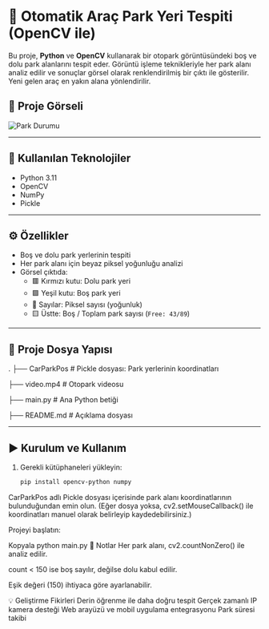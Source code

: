 # 🚗 Otomatik Araç Park Yeri Tespiti (OpenCV ile)

Bu proje, **Python** ve **OpenCV** kullanarak bir otopark görüntüsündeki boş ve dolu park alanlarını tespit eder.
Görüntü işleme teknikleriyle her park alanı analiz edilir ve sonuçlar görsel olarak renklendirilmiş bir çıktı ile gösterilir.
Yeni gelen araç en yakın alana yönlendirilir.

## 📸 Proje Görseli

![Park Durumu](./2ac8f19f-399f-4374-8304-7046538209cb.png)

---

## 🔧 Kullanılan Teknolojiler

- Python 3.11
- OpenCV
- NumPy
- Pickle

---

## ⚙️ Özellikler

- Boş ve dolu park yerlerinin tespiti
- Her park alanı için beyaz piksel yoğunluğu analizi
- Görsel çıktıda:
  - 🟥 Kırmızı kutu: Dolu park yeri
  - 🟩 Yeşil kutu: Boş park yeri
  - 🔢 Sayılar: Piksel sayısı (yoğunluk)
  - 🟨 Üstte: Boş / Toplam park sayısı (`Free: 43/89`)

---

## 📁 Proje Dosya Yapısı

.
├── CarParkPos # Pickle dosyası: Park yerlerinin koordinatları

├── video.mp4 # Otopark videosu

├── main.py # Ana Python betiği

├── README.md # Açıklama dosyası



---

## ▶️ Kurulum ve Kullanım

1. Gerekli kütüphaneleri yükleyin:
   ```bash
   pip install opencv-python numpy
CarParkPos adlı Pickle dosyası içerisinde park alanı koordinatlarının bulunduğundan emin olun. (Eğer dosya yoksa, cv2.setMouseCallback() ile koordinatları manuel olarak belirleyip kaydedebilirsiniz.)

Projeyi başlatın:


Kopyala
python main.py
📌 Notlar
Her park alanı, cv2.countNonZero() ile analiz edilir.

count < 150 ise boş sayılır, değilse dolu kabul edilir.

Eşik değeri (150) ihtiyaca göre ayarlanabilir.

💡 Geliştirme Fikirleri
Derin öğrenme ile daha doğru tespit
Gerçek zamanlı IP kamera desteği
Web arayüzü ve mobil uygulama entegrasyonu
Park süresi takibi

